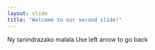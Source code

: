 ```yaml
---
layout: slide
title: "Welcome to our second slide!"
---
```

Ny tanindrazako malala
Use left arrow to go back
